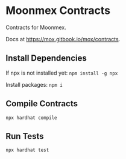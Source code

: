 # Moonmex Contracts
Contracts for Moonmex.

Docs at https://mox.gitbook.io/mox/contracts.

## Install Dependencies
If npx is not installed yet:
`npm install -g npx`

Install packages:
`npm i`

## Compile Contracts
`npx hardhat compile`

## Run Tests
`npx hardhat test`
